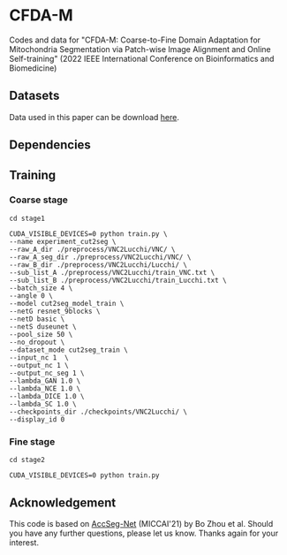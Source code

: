 # CFDA-M
Codes and data for "CFDA-M: Coarse-to-Fine Domain Adaptation for Mitochondria Segmentation via Patch-wise Image Alignment and Online Self-training" (2022 IEEE International Conference on Bioinformatics and Biomedicine)
## Datasets
Data used in this paper can be download [here](https://pan.baidu.com/s/1loxVwzj0OeIw2OOQLrH36g?pwd=wf5f).
## Dependencies
## Training
### Coarse stage
```
cd stage1
```
```
CUDA_VISIBLE_DEVICES=0 python train.py \
--name experiment_cut2seg \
--raw_A_dir ./preprocess/VNC2Lucchi/VNC/ \
--raw_A_seg_dir ./preprocess/VNC2Lucchi/VNC/ \
--raw_B_dir ./preprocess/VNC2Lucchi/Lucchi/ \
--sub_list_A ./preprocess/VNC2Lucchi/train_VNC.txt \
--sub_list_B ./preprocess/VNC2Lucchi/train_Lucchi.txt \
--batch_size 4 \
--angle 0 \
--model cut2seg_model_train \
--netG resnet_9blocks \
--netD basic \
--netS duseunet \
--pool_size 50 \
--no_dropout \
--dataset_mode cut2seg_train \
--input_nc 1  \
--output_nc 1 \
--output_nc_seg 1 \
--lambda_GAN 1.0 \
--lambda_NCE 1.0 \
--lambda_DICE 1.0 \
--lambda_SC 1.0 \
--checkpoints_dir ./checkpoints/VNC2Lucchi/ \
--display_id 0
```
### Fine stage
```
cd stage2
```
```
CUDA_VISIBLE_DEVICES=0 python train.py
```
## Acknowledgement
This code is based on [AccSeg-Net](https://github.com/bbbbbbzhou/AccSeg-Net) (MICCAI'21) by Bo Zhou et al. Should you have any further questions, please let us know. Thanks again for your interest.
